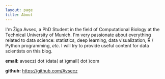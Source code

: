 ```yaml
---
layout: page
title: About
---
```


<!-- <p class="message"> -->
<!--   Hey! -->
<!-- </p> -->

I'm Žiga Avsec, a PhD Student in the field of Computational Biology at the Technical University of Munich. I'm very passionate about everything related to data science: statistics, deep learning, data visualization, R / Python programming, *etc*. I will try to provide useful content for data scientists on this blog.

<!-- ## Contact -->

**email:** avsecz( dot )data( at )gmail( dot )com

**github:** <https://github.com/Avsecz>
